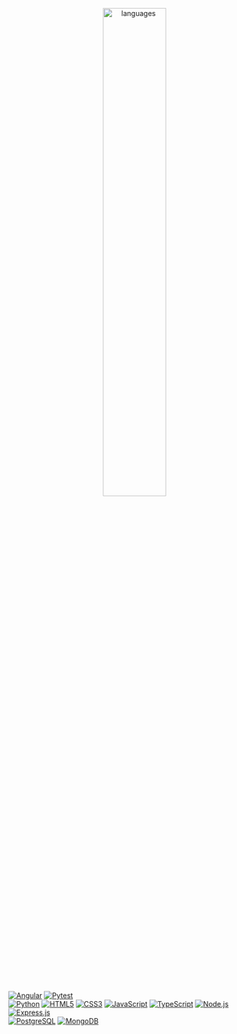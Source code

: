 <!--
repo homepage = https://github.com/anuraghazra/github-readme-stats
themes color = https://github.com/anuraghazra/github-readme-stats/blob/master/themes/README.md
-->

<p align="center" style="margin-bottom: 0px;">
  <img alt="languages" align="center" width="50%" src="https://github-readme-stats.vercel.app/api/top-langs/?username=Rafa-X&layout=compact&theme=vue-dark&card_width=400&langs_count=20" />
</p>

[![Angular](https://img.shields.io/badge/Angular-DD0031?style=for-the-badge&logo=Angular&logoColor=white)]()
[![Pytest](https://img.shields.io/badge/Pytest-4B8BBE?style=for-the-badge&logo=Pytest&logoColor=white)]()
<br>
[![Python](https://img.shields.io/badge/Python-14354C?style=for-the-badge&logo=python&logoColor=white)]()
[![HTML5](https://img.shields.io/badge/HTML5-E34F26?style=for-the-badge&logo=html5&logoColor=white)]()
[![CSS3](https://img.shields.io/badge/CSS3-1572B6?style=for-the-badge&logo=css3&logoColor=white)]()
[![JavaScript](https://img.shields.io/badge/JavaScript-F7DF1E?style=for-the-badge&logo=javascript&logoColor=gray)]()
[![TypeScript](https://img.shields.io/badge/TypeScript-007ACC?style=for-the-badge&logo=typescript&logoColor=white)]()
[![Node.js](https://img.shields.io/badge/Node.js-43853D?style=for-the-badge&logo=node.js&logoColor=white)]()
[![Express.js](https://img.shields.io/badge/Express-FFFFFF?style=for-the-badge&logo=Express&logoColor=black)]()
<br>
[![PostgreSQL](https://img.shields.io/badge/PostgreSQL-316192?style=for-the-badge&logo=postgresql&logoColor=white)]()
[![MongoDB](https://img.shields.io/badge/MongoDB-4EA94B?style=for-the-badge&logo=mongodb&logoColor=white)]()
